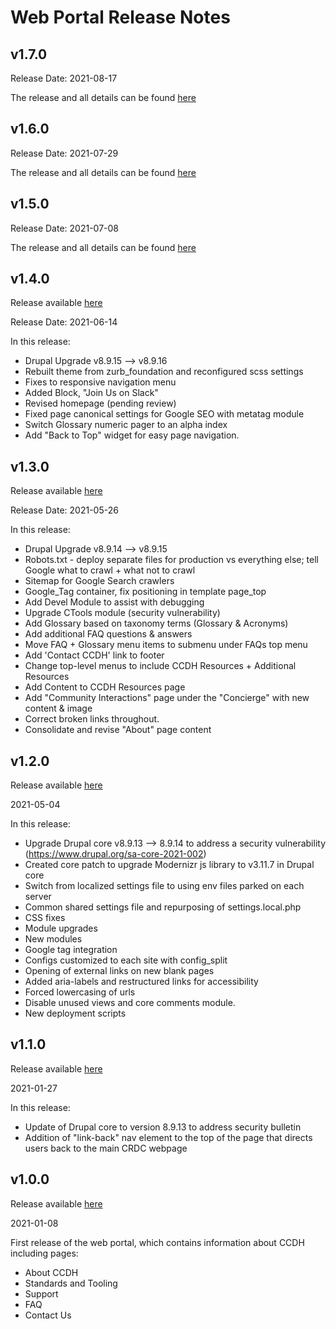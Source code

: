 # Web Portal Release Notes

## v1.7.0
Release Date: 2021-08-17

The release and all details can be found [here](https://github.com/CBIIT/ccdhwebportal/releases/tag/v1.7.0)

## v1.6.0
Release Date: 2021-07-29

The release and all details can be found [here](https://github.com/CBIIT/ccdhwebportal/releases/tag/v1.6.0)

## v1.5.0
Release Date: 2021-07-08

The release and all details can be found [here](https://github.com/CBIIT/ccdhwebportal/releases/tag/v1.5.0)

## v1.4.0
Release available [here](https://github.CBIIT/ccdhwebportal/releases/tag/v1.4.0)

Release Date: 2021-06-14

In this release:
- Drupal Upgrade v8.9.15 --> v8.9.16
- Rebuilt theme from zurb_foundation and reconfigured scss settings
- Fixes to responsive navigation menu
- Added Block, "Join Us on Slack"
- Revised homepage (pending review)
- Fixed page canonical settings for Google SEO with metatag module
- Switch Glossary numeric pager to an alpha index
- Add "Back to Top" widget for easy page navigation.



## v1.3.0
Release available [here](https://github.CBIIT/ccdhwebportal/releases/tag/v1.3.0)

Release Date: 2021-05-26

In this release:
- Drupal Upgrade v8.9.14 --> v8.9.15
- Robots.txt - deploy separate files for production vs everything else; tell Google what to crawl + what not to crawl
- Sitemap for Google Search crawlers
- Google_Tag container, fix positioning in template page_top
- Add Devel Module to assist with debugging
- Upgrade CTools module (security vulnerability)
- Add Glossary based on taxonomy terms (Glossary & Acronyms)
- Add additional FAQ questions & answers
- Move FAQ + Glossary menu items to submenu under FAQs top menu
- Add 'Contact CCDH' link to footer
- Change top-level menus to include CCDH Resources + Additional Resources
- Add Content to CCDH Resources page
- Add "Community Interactions" page under the "Concierge" with new content & image
- Correct broken links throughout.
- Consolidate and revise "About" page content


## v1.2.0
Release available [here](https://github.CBIIT/ccdhwebportal/releases/tag/v1.2.0)

2021-05-04

In this release:
- Upgrade Drupal core v8.9.13 --> 8.9.14 to address a security vulnerability (https://www.drupal.org/sa-core-2021-002)
- Created core patch to upgrade Modernizr js library to v3.11.7 in Drupal core
- Switch from localized settings file to using env files parked on each server
- Common shared settings file and repurposing of settings.local.php
- CSS fixes
- Module upgrades
- New modules
- Google tag integration
- Configs customized to each site with config_split
- Opening of external links on new blank pages
- Added aria-labels and restructured links for accessibility
- Forced lowercasing of urls
- Disable unused views and core comments module.
- New deployment scripts


## v1.1.0
Release available [here](https://github.com/CBIIT/ccdhwebportal/releases/tag/v1.1.0)

2021-01-27

In this release:
- Update of Drupal core to version 8.9.13 to address security bulletin
- Addition of "link-back" nav element to the top of the page that directs users back to the main CRDC webpage

## v1.0.0
Release available [here](https://github.com/CBIIT/ccdhwebportal/releases/tag/v1.0.0)

2021-01-08

First release of the web portal, which contains information about CCDH including pages:
- About CCDH
- Standards and Tooling
- Support
- FAQ
- Contact Us
